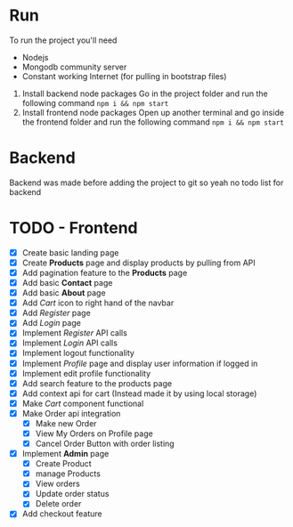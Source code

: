 # Run
To run the project you'll need
- Nodejs
- Mongodb community server
- Constant working Internet (for pulling in bootstrap files)
1. Install backend node packages
Go in the project folder and run the following command
`
npm i && npm start
`
2. Install frontend node packages
Open up another terminal and go inside the frontend folder and run the following command
`
npm i && npm start
`

# Backend
Backend was made before adding the project to git so yeah no todo list for backend

# TODO - Frontend
  - [x] Create basic landing page
  - [x] Create **Products** page and display products by pulling from API
  - [x] Add pagination feature to the **Products** page
  - [x] Add basic **Contact** page
  - [x] Add basic **About** page
  - [x] Add *Cart* icon to right hand of the navbar
  - [x] Add *Register* page
  - [x] Add *Login* page
  - [x] Implement *Register* API calls
  - [x] Implement *Login* API calls
  - [x] Implement logout functionality
  - [x] Implement *Profile* page and display user information if logged in
  - [x] Implement edit profile functionality
  - [x] Add search feature to the products page
  - [x] Add context api for cart (Instead made it by using local storage)
  - [x] Make *Cart* component functional
  - [x] Make Order api integration
    - [x] Make new Order
    - [x] View My Orders on Profile page
    - [x] Cancel Order Button with order listing
  - [x] Implement **Admin** page
    - [x] Create Product
    - [x] manage Products
    - [x] View orders
    - [x] Update order status
    - [x] Delete order
  - [x] Add checkout feature